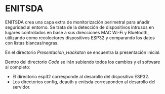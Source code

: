 # ENITSDA

ENITSDA crea una capa extra de monitorización perimetral para añadir seguridad al entorno. Se trata de la detección de dispositivos intrusos en lugares controlados en base a sus direcciones MAC Wi-Fi y Bluetooth, utilizando como recolectores dispositivos ESP32 y comparando los datos con listas blancas/negras.

En el directorio *Presentacion_Hackaton* se encuentra la presentación inicial.

Dentro del directorio *Code* se irán subiendo todos los cambios y el software al completo:
 - El directorio esp32 corresponde al desarollo del dispositivo ESP32.
 - Los directorios config, deauth y enitsda corresponden al desarollo del servidor.
